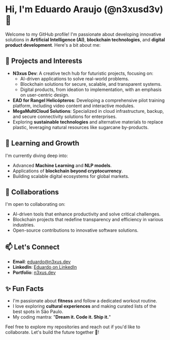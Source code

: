 # Hi, I'm Eduardo Araujo (@n3xusd3v) 👋

Welcome to my GitHub profile! I'm passionate about developing innovative solutions in **Artificial Intelligence (AI)**, **blockchain technologies**, and **digital product development**. Here's a bit about me:

## 🔭 Projects and Interests
- **N3xus Dev**: A creative tech hub for futuristic projects, focusing on:
  - AI-driven applications to solve real-world problems.
  - Blockchain solutions for secure, scalable, and transparent systems.
  - Digital products, from ideation to implementation, with an emphasis on user-centric design.
- **EAD for Rangel Helicópteros**: Developing a comprehensive pilot training platform, including video content and interactive modules.
- **MegaMultiCloud Solutions**: Specialized in cloud infrastructure, backup, and secure connectivity solutions for enterprises.
- Exploring **sustainable technologies** and alternative materials to replace plastic, leveraging natural resources like sugarcane by-products.

## 🌱 Learning and Growth
I'm currently diving deep into:
- Advanced **Machine Learning** and **NLP models**.
- Applications of **blockchain beyond cryptocurrency**.
- Building scalable digital ecosystems for global markets.

## 💼 Collaborations
I'm open to collaborating on:
- AI-driven tools that enhance productivity and solve critical challenges.
- Blockchain projects that redefine transparency and efficiency in various industries.
- Open-source contributions to innovative software solutions.

## 📫 Let's Connect
- **Email**: eduardo@n3xus.dev
- **LinkedIn**: [Eduardo on LinkedIn](https://linkedin.com/in/eduardo-n3xus)
- **Portfolio**: [n3xus.dev](https://n3xus.dev)

## ✨ Fun Facts
- I'm passionate about **fitness** and follow a dedicated workout routine.
- I love exploring **cultural experiences** and making curated lists of the best spots in São Paulo.
- My coding mantra: "**Dream it. Code it. Ship it.**"

Feel free to explore my repositories and reach out if you'd like to collaborate. Let's build the future together 🚀!
